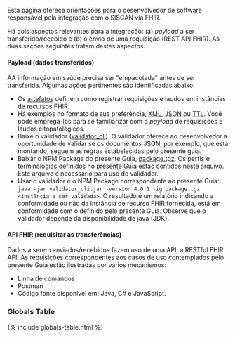 Esta página oferece orientações para o desenvolvedor
de software responsável pela integração com o SISCAN via FHIR. 

Há dois aspectos relevantes para a integração: (a) _payload_ a ser transferido/recebido e (b) o envio de uma requisição (REST API FHIR). As duas seções seguintes tratam destes aspectos.

#### Payload (dados transferidos)
AA informação em saúde precisa ser "empacotada" antes de ser transferida. Algumas ações pertinentes são identificadas abaixo.

- Os [artefatos](artifacts.html) definem como registrar requisições e laudos em instâncias de recursos FHIR.
- Há exemplos no formato de sua preferência, [XML](examples.xml.zip), [JSON](examples.json.zip) ou [TTL](examples.ttl.zip). Você pode empregá-los para se familiarizar com o _payload_ de requisições e laudos citopatológicos. 
- Baixe o validador ([validator_cli](https://github.com/hapifhir/org.hl7.fhir.validator-wrapper)). O validador oferece ao desenvolvedor a oportunidade de validar se os documentos JSON, por exemplo, que está montando, seguem as regras estabelecidas pelo presente guia. 
- Baixar o NPM Package do presente Guia, [package.tgz](package.tgz). Os perfis e terminologias definidos no presente Guia estão contidos neste arquivo. Este arquivo é necessário para uso do validador.
- Usar o validador e o NPM Package correspondente ao presente Guia: `java -jar validator_cli.jar -version 4.0.1 -ig package.tgz <instância a ser validada>`. O resultado é um relatório indicando a conformidade ou não da instância de recurso FHIR fornecida, está em conformidade com o definido pelo presente Guia. Observe que o validador depende da disponibilidade de java (JDK). 

#### API FHIR (requisitar as transferências)
Dados a serem enviados/recebidos fazem uso de uma API, a RESTful FHIR API. 
As requisições correspondentes aos casos de uso contemplados pelo presente Guia 
estão ilustradas por vários mecanismos:

- Linha de comandos
- Postman
- Código fonte disponível em: Java, C# e JavaScript. 


### Globals Table
{% include globals-table.html %}
